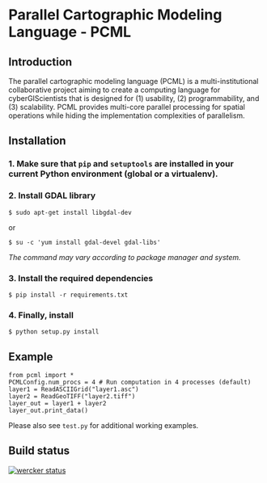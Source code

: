 Parallel Cartographic Modeling Language - PCML
==============================================


Introduction
------------

The parallel cartographic modeling language (PCML) is a multi-institutional 
collaborative project aiming to create a computing language for 
cyberGIScientists that is designed for (1) usability, (2) programmability, and 
(3) scalability. PCML provides multi-core parallel processing for spatial 
operations while hiding the implementation complexities of parallelism. 


Installation
------------

### 1. Make sure that `pip` and `setuptools` are installed in your current Python environment (global or a virtualenv).

### 2. Install GDAL library

    $ sudo apt-get install libgdal-dev

or

    $ su -c 'yum install gdal-devel gdal-libs'

*The command may vary according to package manager and system.*

### 3. Install the required dependencies

    $ pip install -r requirements.txt

### 4. Finally, install

    $ python setup.py install

<!-- TODO: platform/distribution specific troubleshooting. -->


Example
-------

    from pcml import *
    PCMLConfig.num_procs = 4 # Run computation in 4 processes (default)
    layer1 = ReadASCIIGrid("layer1.asc")
    layer2 = ReadGeoTIFF("layer2.tiff")
    layer_out = layer1 + layer2
    layer_out.print_data()


Please also see `test.py` for additional working examples.


Build status
------------

[![wercker status](https://app.wercker.com/status/99dd16339b190c2ab04db505fa7af57a/m "wercker status")](https://app.wercker.com/project/bykey/99dd16339b190c2ab04db505fa7af57a)

